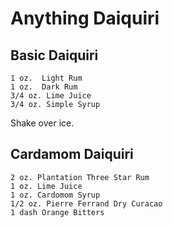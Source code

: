 # Anything Daiquiri

## Basic Daiquiri
    1 oz.  Light Rum
    1 oz.  Dark Rum
    3/4 oz. Lime Juice
    3/4 oz. Simple Syrup

Shake over ice.

## Cardamom Daiquiri
    2 oz. Plantation Three Star Rum
    1 oz. Lime Juice
    1 oz. Cardomom Syrup
    1/2 oz. Pierre Ferrand Dry Curacao
    1 dash Orange Bitters
